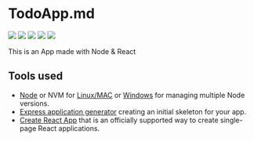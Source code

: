 # TodoApp.md
![](https://img.shields.io/github/stars/rpampin/todoapp) ![](https://img.shields.io/github/forks/rpampin/todoapp) ![](https://img.shields.io/github/tag/rpampin/todoapp) ![](https://img.shields.io/github/release/rpampin/todoapp) ![](https://img.shields.io/github/issues/rpampin/todoapp)

This is an App made with Node & React
## Tools used
- [Node](https://nodejs.org/es/ "Node") or NVM for [Linux/MAC](https://github.com/nvm-sh/nvm) or [Windows](https://github.com/coreybutler/nvm-windows) for managing multiple Node versions.
- [Express application generator](http://expressjs.com/en/starter/generator.html) creating an initial skeleton for your app.
- [Create React App](https://create-react-app.dev/docs/getting-started/) that is an officially supported way to create single-page React applications.
